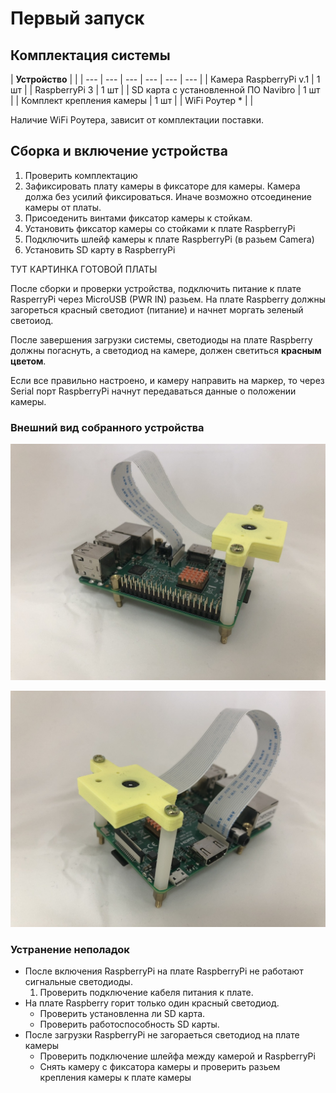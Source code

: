 # Первый запуск

## Комплектация системы

| **Устройство** |  |
| --- | --- | --- | --- | --- | --- |
| Камера RaspberryPi v.1 | 1 шт |
| RaspberryPi 3 | 1 шт |
| SD карта с установленной ПО Navibro | 1 шт |
| Комплект крепления камеры | 1 шт |
| WiFi Роутер \* |  |

Наличие WiFi Роутера, зависит от комплектации поставки.

## Сборка и включение устройства

1. Проверить комплектацию
2. Зафиксировать плату камеры в фиксаторе для камеры. Камера должа без усилий фиксироваться. Иначе возможно отсоединение камеры от платы.
3. Присоеденить винтами фиксатор камеры к стойкам.
4. Установить фиксатор камеры со стойками к плате RaspberryPi
5. Подключить шлейф камеры к плате RaspberryPi \(в разьем Camera\)
6. Установить SD карту в RaspberryPi

ТУТ КАРТИНКА ГОТОВОЙ ПЛАТЫ

После сборки и проверки устройства, подключить питание к плате RasperryPi через MicroUSB  \(PWR IN\) разьeм. На плате Raspberry должны загореться красный светодиот \(питание\) и начнет моргать зеленый светоиод.

После завершения загрузки системы, светодиоды на плате Raspberry должны погаснуть, а светодиод на камере, должен светиться **красным цветом**.

Если все правильно настроено, и камеру направить на маркер, то через Serial порт RaspberryPi начнут передаваться данные о положении камеры. 

### Внешний вид собранного устройства

![](.gitbook/assets/img_0288.JPG)

![](.gitbook/assets/img_0289.JPG)

### Устранение неполадок

* После включения RaspberryPi на плате RaspberryPi не работают сигнальные светодиоды.
  1. Проверить подключение кабеля питания к плате.  
* На плате Raspberry горит только один красный светодиод.
  * Проверить установленна ли SD карта.
  * Проверить работоспособность SD карты. 
* После загрузки RaspberryPi не загораеться светодиод на плате камеры
  * Проверить подключение шлейфа между камерой и RaspberryPi
  * Снять камеру с фиксатора камеры и проверить разьем крепления камеры к плате камеры



